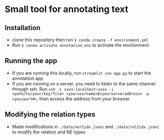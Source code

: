 # Small tool for annotating text

## Installation
- clone this repository then run `$ conda create -f environment.yml`
- Run `$ conda activate annotation_env` to activate the environment

## Running the app
- If you are running this locally, run `streamlit run app.py` to start the annotation app
- If you are running on a server, you need to listen to the same channel through ssh. 
Run `ssh -L xxxx:localhost:xxxx -i <path/to/your/key/file> <yourusername>@<yourserveraddress> -p <yourport#>`, then access the address from your browser

## Modifying the relation types
- Made modifications in `./data/ner2idx.jsonc` and `./data/rel2idx.jsonc` to modify the relation and NE types